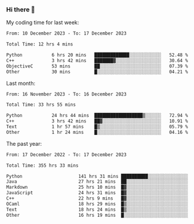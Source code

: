 ### Hi there 👋

My coding time for last week:

<!--START_SECTION:week-->

```txt
From: 10 December 2023 - To: 17 December 2023

Total Time: 12 hrs 4 mins

Python           6 hrs 20 mins   █████████████░░░░░░░░░░░░   52.48 %
C++              3 hrs 42 mins   ███████▓░░░░░░░░░░░░░░░░░   30.64 %
ObjectiveC       53 mins         ██░░░░░░░░░░░░░░░░░░░░░░░   07.39 %
Other            30 mins         █░░░░░░░░░░░░░░░░░░░░░░░░   04.21 %
```

<!--END_SECTION:week-->

Last month:

<!--START_SECTION:month-->

```txt
From: 16 November 2023 - To: 16 December 2023

Total Time: 33 hrs 55 mins

Python           24 hrs 44 mins  ██████████████████▒░░░░░░   72.94 %
C++              3 hrs 42 mins   ██▓░░░░░░░░░░░░░░░░░░░░░░   10.91 %
Text             1 hr 57 mins    █▒░░░░░░░░░░░░░░░░░░░░░░░   05.79 %
Other            1 hr 24 mins    █░░░░░░░░░░░░░░░░░░░░░░░░   04.16 %
```

<!--END_SECTION:month-->

The past year:

<!--START_SECTION:year-->

```txt
From: 17 December 2022 - To: 17 December 2023

Total Time: 355 hrs 33 mins

Python                     141 hrs 31 mins ██████████░░░░░░░░░░░░░░░   39.80 %
Java                       27 hrs 21 mins  ██░░░░░░░░░░░░░░░░░░░░░░░   07.69 %
Markdown                   25 hrs 10 mins  █▓░░░░░░░░░░░░░░░░░░░░░░░   07.08 %
JavaScript                 24 hrs 31 mins  █▓░░░░░░░░░░░░░░░░░░░░░░░   06.90 %
C++                        22 hrs 9 mins   █▓░░░░░░░░░░░░░░░░░░░░░░░   06.23 %
OCaml                      18 hrs 29 mins  █▒░░░░░░░░░░░░░░░░░░░░░░░   05.20 %
Text                       18 hrs 24 mins  █▒░░░░░░░░░░░░░░░░░░░░░░░   05.18 %
Other                      16 hrs 19 mins  █░░░░░░░░░░░░░░░░░░░░░░░░   04.59 %
```

<!--END_SECTION:year-->
